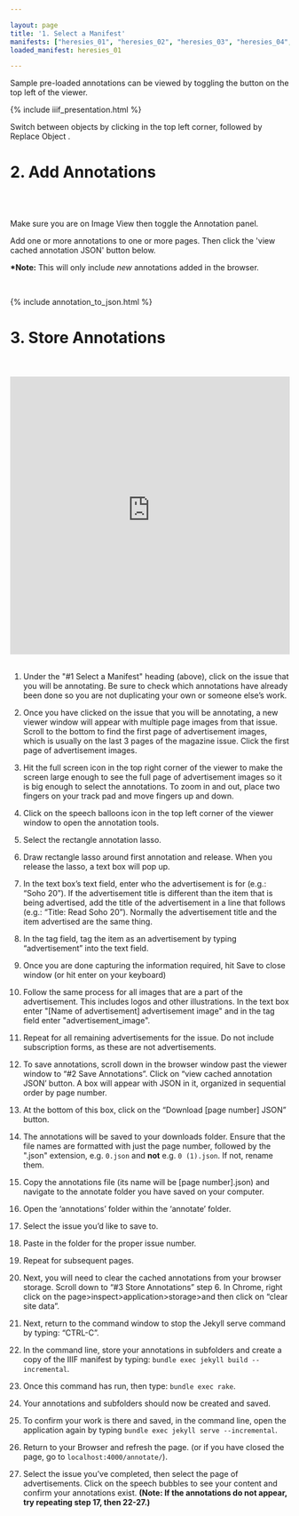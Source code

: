 ```yaml
---

layout: page
title: '1. Select a Manifest'
manifests: ["heresies_01", "heresies_02", "heresies_03", "heresies_04", "heresies_05", "heresies_06", "heresies_07", "heresies_08", "heresies_09", "heresies_10", "heresies_11", "heresies_12", "heresies_13", "heresies_14", "heresies_15", "heresies_16", "heresies_17", "heresies_18", "heresies_19", "heresies_20", "heresies_21", "heresies_22", "heresies_23", "heresies_24", "heresies_25", "heresies_26", "heresies_27", "sinister_wisdom_8" ,"sinister_wisdom_9", "sinister_wisdom_10", "sinister_wisdom_11"]
loaded_manifest: heresies_01

---
```


<script src="https://use.fontawesome.com/884e80fbb8.js"></script>

<div id="1" style="position:absolute;top:0px;"></div>

Sample pre-loaded annotations can be viewed by toggling the <i class="fa fa-comments" aria-hidden="true"></i> button on the top left of the viewer.

{% include iiif_presentation.html %}

Switch between objects by clicking <i class="fa fa-th-large"></i> in the top left corner, followed by Replace Object <i class="fa fa-refresh"></i>.

<div id="2"></div>
<h1 class="h0">2. Add Annotations</h1>
<br>
<div class="col-4 sm-width-full border-top-thin"></div>
<br>

Make sure you are on Image View <i class="fa fa-photo"></i> then toggle the Annotation <i class="fa fa-comments"></i> panel.

Add one or more annotations to one or more pages. Then click the 'view cached annotation JSON' button below.

**\*Note:** This will only include *new* annotations added in the browser.

<br>

{% include annotation_to_json.html %}

<div id="3"></div>
<h1 class="h0">3. Store Annotations</h1>
<br>
<div class="col-4 sm-width-full border-top-thin"></div>
<br>

<iframe width="100%" height="500" src="https://www.youtube-nocookie.com/embed/nHbsm8T1BnI?rel=0&showinfo=0" frameborder="0" allow="autoplay; encrypted-media" allowfullscreen></iframe><br><br>

1. Under the "#1 Select a Manifest" heading (above), click on the issue that you will be annotating. Be sure to check which annotations have already been done so you are not duplicating your own or someone else’s work.

2. Once you have clicked on the issue that you will be annotating, a new viewer window will appear with multiple page images from that issue. Scroll to the bottom to find the first page of advertisement images, which is usually on the last 3 pages of the magazine issue. Click the first page of advertisement images.

3. Hit the full screen icon in the top right corner of the viewer to make the screen large enough to see the full page of advertisement images so it is big enough to select the annotations. To zoom in and out, place two fingers on your track pad and move fingers up and down.

4. Click on the speech balloons icon in the top left corner of the viewer window to open the annotation tools.

5. Select the rectangle annotation lasso.

6. Draw rectangle lasso around first annotation and release. When you release the lasso, a text box will pop up.

7. In the text box’s text field, enter who the advertisement is for (e.g.: “Soho 20”). If the advertisement title is different than the item that is being advertised, add the title of the advertisement in a line that follows (e.g.: “Title: Read Soho 20”). Normally the advertisement title and the item advertised are the same thing.

8. In the tag field, tag the item as an advertisement by typing “advertisement” into the text field.

9. Once you are done capturing the information required, hit Save to close window (or hit enter on your keyboard)

10. Follow the same process for all images that are a part of the advertisement. This includes logos and other illustrations. In the text box enter "[Name of advertisement] advertisement image" and in the tag field enter "advertisement_image".

11. Repeat for all remaining advertisements for the issue. Do not include subscription forms, as these are not advertisements.

12. To save annotations, scroll down in the browser window past the viewer window to “#2 Save Annotations”. Click on “view cached annotation JSON’ button. A box will appear with JSON in it, organized in sequential order by page number.

13. At the bottom of this box, click on the “Download [page number] JSON” button.

14. The annotations will be saved to your downloads folder. Ensure that the file names are formatted with just the page number, followed by the ".json" extension, e.g. `0.json` and **not** e.g. `0 (1).json`. If not, rename them.

15. Copy the annotations file (its name will be [page number].json) and navigate to the annotate folder you have saved on your computer.

16. Open the ‘annotations’ folder within the ‘annotate’ folder.

17. Select the issue you’d like to save to.

18. Paste in the folder for the proper issue number.

19. Repeat for subsequent pages.

20. Next, you will need to clear the cached annotations from your browser storage. Scroll down to “#3 Store Annotations” step 6. In Chrome, right click on the page>inspect>application>storage>and then click on “clear site data”.

21. Next, return to the command window to stop the Jekyll serve command by typing: “CTRL-C”.

22. In the command line, store your annotations in subfolders and create a copy of the IIIF manifest by typing: `bundle exec jekyll build --incremental`.

23. Once this command has run, then type: `bundle exec rake`. 

24. Your annotations and subfolders should now be created and saved.

25. To confirm your work is there and saved, in the command line, open the application again by typing `bundle exec jekyll serve --incremental`.

26. Return to your Browser and refresh the page. (or if you have closed the page, go to `localhost:4000/annotate/`). 

27. Select the issue you’ve completed, then select the page of advertisements. Click on the speech bubbles to see your content and confirm your annotations exist. **(Note: If the annotations do not appear, try repeating step 17, then 22-27.)**
